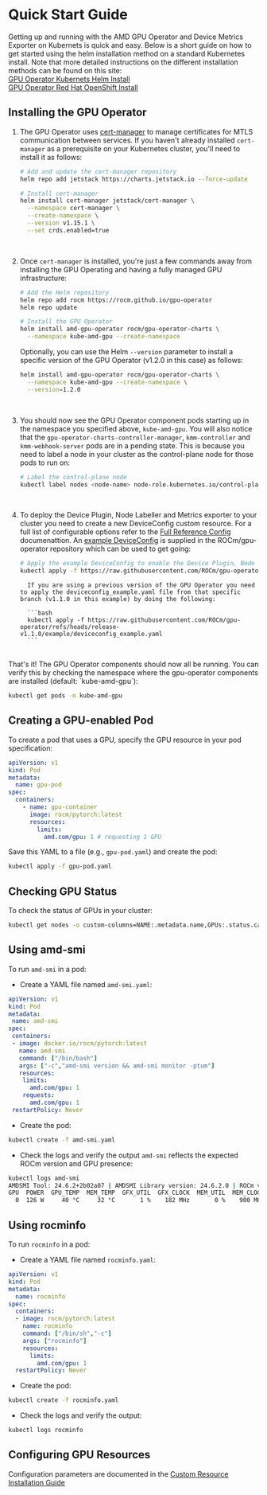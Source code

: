 # Quick Start Guide

Getting up and running with the AMD GPU Operator and Device Metrics Exporter on Kubernets is quick and easy. Below is a short guide on how to get started using the helm installation method on a standard Kubernetes install. Note that more detailed instructions on the different installation methods can be found on this site:
</br>[GPU Operator Kubernets Helm Install](../docs/installation/kubernetes-helm.md)
</br>[GPU Operator Red Hat OpenShift Install](../docs/installation/openshift-olm.md)

## Installing the GPU Operator

1. The GPU Operator uses [cert-manager](https://cert-manager.io/) to manage certificates for MTLS communication between services. If you haven't already installed `cert-manager` as a prerequisite on your Kubernetes cluster, you'll need to install it as follows:

    ```bash
    # Add and update the cert-manager repository
    helm repo add jetstack https://charts.jetstack.io --force-update

    # Install cert-manager
    helm install cert-manager jetstack/cert-manager \
      --namespace cert-manager \
      --create-namespace \
      --version v1.15.1 \
      --set crds.enabled=true
    ```

    </br>

2. Once `cert-manager` is installed, you're just a few commands away from installing the GPU Operating and having a fully managed GPU infrastructure:

    ```bash
    # Add the Helm repository
    helm repo add rocm https://rocm.github.io/gpu-operator
    helm repo update

    # Install the GPU Operator
    helm install amd-gpu-operator rocm/gpu-operator-charts \
      --namespace kube-amd-gpu --create-namespace
    ```

    Optionally, you can use the Helm `--version` parameter to install a specific version of the GPU Operator (v1.2.0 in this case) as follows:

    ```bash
    helm install amd-gpu-operator rocm/gpu-operator-charts \
      --namespace kube-amd-gpu --create-namespace \
      --version=1.2.0
    ```

    </br>

3. You should now see the GPU Operator component pods starting up in the namespace you specified above, `kube-amd-gpu`. You will also notice that the `gpu-operator-charts-controller-manager`, `kmm-controller` and `kmm-webhook-server` pods are in a pending state. This is because you need to label a node in your cluster as the control-plane node for those pods to run on:

    ```bash
    # Label the control-plane node
    kubectl label nodes <node-name> node-role.kubernetes.io/control-plane=
    ```

    </br>

4. To deploy the Device Plugin, Node Labeller and Metrics exporter to your cluster you need to create a new DeviceConfig custom resource. For a full list of configurable options refer to the [Full Reference Config](https://instinct.docs.amd.com/projects/gpu-operator/en/latest/fulldeviceconfig.html) documenattion. An [example DeviceConfig](https://github.com/ROCm/gpu-operator/blob/release-v1.1.0/example/deviceconfig_example.yaml) is supplied in the ROCm/gpu-operator repository which can be used to get going:

    ```bash
    # Apply the example DeviceConfig to enable the Device Plugin, Node Labeller and Metrics Exporter plugins
    kubectl apply -f https://raw.githubusercontent.com/ROCm/gpu-operator/refs/heads/main/example/deviceconfig_example.yaml
    ```

    ````{note}
      If you are using a previous version of the GPU Operator you need to apply the deviceconfig_example.yaml file from that specific branch (v1.1.0 in this example) by doing the following:

      ```bash
      kubectl apply -f https://raw.githubusercontent.com/ROCm/gpu-operator/refs/heads/release-v1.1.0/example/deviceconfig_example.yaml
      ```
    ````

</br>
That's it! The GPU Operator components should now all be running. You can verify this by checking the namespace where the gpu-operator components are installed (default: `kube-amd-gpu`):

```bash
kubectl get pods -n kube-amd-gpu
```

## Creating a GPU-enabled Pod

To create a pod that uses a GPU, specify the GPU resource in your pod specification:

```yaml
apiVersion: v1
kind: Pod
metadata:
  name: gpu-pod
spec:
  containers:
    - name: gpu-container
      image: rocm/pytorch:latest
      resources:
        limits:
          amd.com/gpu: 1 # requesting 1 GPU
```

Save this YAML to a file (e.g., `gpu-pod.yaml`) and create the pod:

```bash
kubectl apply -f gpu-pod.yaml
```

## Checking GPU Status

To check the status of GPUs in your cluster:

```bash
kubectl get nodes -o custom-columns=NAME:.metadata.name,GPUs:.status.capacity.'amd\.com/gpu'
```

## Using amd-smi

To run `amd-smi` in a pod:

- Create a YAML file named `amd-smi.yaml`:

```yaml
apiVersion: v1
kind: Pod
metadata:
 name: amd-smi
spec:
 containers:
 - image: docker.io/rocm/pytorch:latest
   name: amd-smi
   command: ["/bin/bash"]
   args: ["-c","amd-smi version && amd-smi monitor -ptum"]
   resources:
    limits:
      amd.com/gpu: 1
    requests:
      amd.com/gpu: 1
 restartPolicy: Never
```

- Create the pod:

```bash
kubectl create -f amd-smi.yaml
```

- Check the logs and verify the output `amd-smi` reflects the expected ROCm version and GPU presence:

```bash
kubectl logs amd-smi
AMDSMI Tool: 24.6.2+2b02a07 | AMDSMI Library version: 24.6.2.0 | ROCm version: 6.2.2
GPU  POWER  GPU_TEMP  MEM_TEMP  GFX_UTIL  GFX_CLOCK  MEM_UTIL  MEM_CLOCK
  0  126 W     40 °C     32 °C       1 %    182 MHz       0 %    900 MHz
```

## Using rocminfo

To run `rocminfo` in a pod:

- Create a YAML file named `rocminfo.yaml`:

```yaml
apiVersion: v1
kind: Pod
metadata:
  name: rocminfo
spec:
  containers:
  - image: rocm/pytorch:latest
    name: rocminfo
    command: ["/bin/sh","-c"]
    args: ["rocminfo"]
    resources:
      limits:
        amd.com/gpu: 1
  restartPolicy: Never
```

- Create the pod:

```bash
kubectl create -f rocminfo.yaml
```

- Check the logs and verify the output:

```bash
kubectl logs rocminfo
```

## Configuring GPU Resources

Configuration parameters are documented in the [Custom Resource Installation Guide](./drivers/installation)
